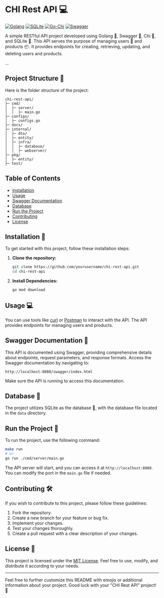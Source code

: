 # CHI Rest API :computer:

[![Golang](https://img.shields.io/badge/Golang-1.16%2B-blue.svg)](https://golang.org/)
[![SQLite](https://img.shields.io/badge/SQLite-3.x-blue.svg)](https://sqlite.org/)
[![Go-Chi](https://img.shields.io/badge/Go--Chi-4.1.2%2B-blue.svg)](https://pkg.go.dev/github.com/go-chi/chi)
[![Swagger](https://img.shields.io/badge/Swagger-2.0-blue.svg)](https://swagger.io/)

A simple RESTful API project developed using Golang :rocket:, Swagger :bookmark_tabs:, Chi :construction_worker:, and SQLite :file_folder:. This API serves the purpose of managing users :busts_in_silhouette: and products :package:. It provides endpoints for creating, retrieving, updating, and deleting users and products.

...

## Project Structure :open_file_folder:

Here is the folder structure of the project:

```
chi-rest-api/
├─ cmd/
│  ├─ server/
│  │  ├─ main.go
├─ configs/
│  ├─ configs.go
├─ docs/
├─ internal/
│  ├─ dto/
│  ├─ entity/
│  ├─ infra/
│  │  ├─ database/
│  │  ├─ webserver/
├─ pkg/
│  ├─ entity/
├─ test/
```

## Table of Contents

- [Installation](#installation)
- [Usage](#usage)
- [Swagger Documentation](#swagger-documentation)
- [Database](#database)
- [Run the Project](#run-the-project)
- [Contributing](#contributing)
- [License](#license)

## Installation :wrench:

To get started with this project, follow these installation steps:

1. **Clone the repository:**

   ```bash
   git clone https://github.com/yourusername/chi-rest-api.git
   cd chi-rest-api
   ```

2. **Install Dependencies:**

   ```bash
   go mod download
   ```

## Usage :computer:

You can use tools like [curl](https://curl.se/) or [Postman](https://www.postman.com/) to interact with the API. The API provides endpoints for managing users and products.

## Swagger Documentation :book:

This API is documented using Swagger, providing comprehensive details about endpoints, request parameters, and response formats. Access the Swagger documentation by navigating to:

```
http://localhost:8080/swagger/index.html
```

Make sure the API is running to access this documentation.

## Database :file_folder:

The project utilizes SQLite as the database :file_folder:, with the database file located in the `data` directory.

## Run the Project :running:

To run the project, use the following command:

```bash
make run
# or
go run ./cmd/server/main.go
```

The API server will start, and you can access it at `http://localhost:8080`. You can modify the port in the `main.go` file if needed.

## Contributing :hammer_and_wrench:

If you wish to contribute to this project, please follow these guidelines:

1. Fork the repository.
2. Create a new branch for your feature or bug fix.
3. Implement your changes.
4. Test your changes thoroughly.
5. Create a pull request with a clear description of your changes.

## License :page_with_curl:

This project is licensed under the [MIT License](LICENSE). Feel free to use, modify, and distribute it according to your needs.

---

Feel free to further customize this README with emojis or additional information about your project. Good luck with your "CHI Rest API" project! :tada:
